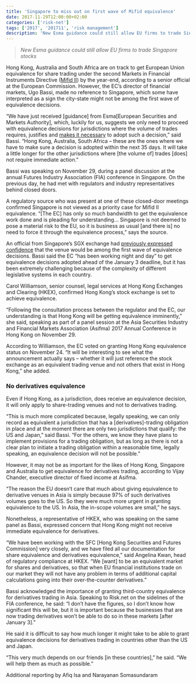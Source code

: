 ```yaml
---
title: 'Singapore to miss out on first wave of Mifid equivalence'
date: 2017-11-29T12:00:00+02:00
categories: ['risk-net']
tags: ['2017', '201711', 'risk management']
description: 'New Esma guidance could still allow EU firms to trade Singapore stocks'
---
```


> _New Esma guidance could still allow EU firms to trade Singapore stocks_

Hong Kong, Australia and South Africa are on track to get European Union equivalence for share trading under the second Markets in Financial Instruments Directive ([Mifid II](https://www.risk.net/topics/mifid)) by the year-end, according to a senior official at the European Commission. However, the EC’s director of financial markets, Ugo Bassi, made no reference to Singapore, which some have interpreted as a sign the city-state might not be among the first wave of equivalence decisions.

“We have just received [guidance] from Esma[European Securities and Markets Authority], which, luckily for us, suggests we only need to proceed with equivalence decisions for jurisdictions where the volume of trades requires, justifies and [makes it necessary](https://www.risk.net/our-take/5357846/esma-navigates-a-brexit-maze-over-equivalence) to adopt such a decision,” said Bassi. “Hong Kong, Australia, South Africa – these are the ones where we have to make sure a decision is adopted within the next 35 days. It will take a little longer for the other jurisdictions where [the volume of] trades [does] not require immediate action.”

Bassi was speaking on November 29, during a panel discussion at the annual Futures Industry Association (FIA) conference in Singapore. On the previous day, he had met with regulators and industry representatives behind closed doors.

A regulatory source who was present at one of these closed-door meetings confirmed Singapore is not viewed as a priority case for Mifid II equivalence. “[The EC] has only so much bandwidth to get the equivalence work done and is pleading for understanding… Singapore is not deemed to pose a material risk to the EU, so it is business as usual [and there is] no need to force it through the equivalence process,” says the source.

An official from Singapore’s SGX exchange had [previously expressed confidence](https://www.risk.net/regulation/mifid/5343846/sgx-expects-to-be-among-first-wave-of-mifid-ii-equivalence) that the venue would be among the first wave of equivalence decisions. Bassi said the EC “has been working night and day” to get equivalence decisions adopted ahead of the January 3 deadline, but it has been extremely challenging because of the complexity of different legislative systems in each country.

Carol Williamson, senior counsel, legal services at Hong Kong Exchanges and Clearing (HKEX), confirmed Hong Kong’s stock exchange is set to achieve equivalence.

“Following the consultation process between the regulator and the EC, our understanding is that Hong Kong will be getting equivalence imminently,” she said, speaking as part of a panel session at the Asia Securities Industry and Financial Markets Association (Asifma) 2017 Annual Conference in Hong Kong on November 29.

According to Williamson, the EC voted on granting Hong Kong equivalence status on November 24. “It will be interesting to see what the announcement actually says – whether it will just reference the stock exchange as an equivalent trading venue and not others that exist in Hong Kong,” she added.

### No derivatives equivalence

Even if Hong Kong, as a jurisdiction, does receive an equivalence decision, it will only apply to share-trading venues and not to derivatives trading.

“This is much more complicated because, legally speaking, we can only record as equivalent a jurisdiction that has a [derivatives]-trading obligation in place and at the moment there are only two jurisdictions that qualify: the US and Japan,” said Bassi. “For the others, we know they have plans to implement provisions for a trading obligation, but as long as there is not a clear plan to initiate a trading obligation within a reasonable time, legally speaking, an equivalence decision will not be possible.”

However, it may not be as important for the likes of Hong Kong, Singapore and Australia to get equivalence for derivatives trading, according to Vijay Chander, executive director of fixed income at Asifma.

“The reason the EU doesn’t care that much about giving equivalence to derivative venues in Asia is simply because 97% of such derivatives volumes goes to the US. So they were much more urgent in granting equivalence to the US. In Asia, the in-scope volumes are small,” he says.

Nonetheless, a representative of HKEX, who was speaking on the same panel as Bassi, expressed concern that Hong Kong might not receive immediate equivalence for derivatives.

“We have been working with the SFC [Hong Kong Securities and Futures Commission] very closely, and we have filed all our documentation for share equivalence and derivatives equivalence,” said Angelina Kwan, head of regulatory compliance at HKEX. “We [want] to be an equivalent market for shares and derivatives, so that when EU financial institutions trade on our market they will not have any problem in terms of additional capital calculations going into their over-the-counter derivatives.”

Bassi acknowledged the importance of granting third-country equivalence for derivatives trading in Asia. Speaking to Risk.net on the sidelines of the FIA conference, he said: “I don’t have the figures, so I don’t know how significant this will be, but it is important because the businesses that are now trading derivatives won’t be able to do so in these markets [after January 3].”

He said it is difficult to say how much longer it might take to be able to grant equivalence decisions for derivatives trading in countries other than the US and Japan.

“This very much depends on our friends [in these countries],” he said. “We will help them as much as possible.”

Additional reporting by Afiq Isa and Narayanan Somasundaram

